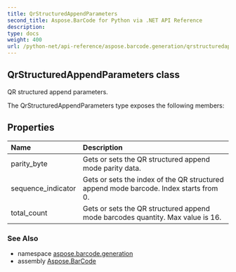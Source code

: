 ```yaml
---
title: QrStructuredAppendParameters
second_title: Aspose.BarCode for Python via .NET API Reference
description: 
type: docs
weight: 400
url: /python-net/api-reference/aspose.barcode.generation/qrstructuredappendparameters/
---
```


## QrStructuredAppendParameters class

QR structured append parameters.

The QrStructuredAppendParameters type exposes the following members:
## Properties
| Name | Description |
| :- | :- |
|parity_byte|Gets or sets the QR structured append mode parity data.|
|sequence_indicator|Gets or sets the index of the QR structured append mode barcode. Index starts from 0.|
|total_count|Gets or sets the QR structured append mode barcodes quantity. Max value is 16.|

### See Also

* namespace [aspose.barcode.generation](/barcode/python-net/api-reference/aspose.barcode.generation/)
* assembly [Aspose.BarCode](/barcode/python-net/api-reference/)

